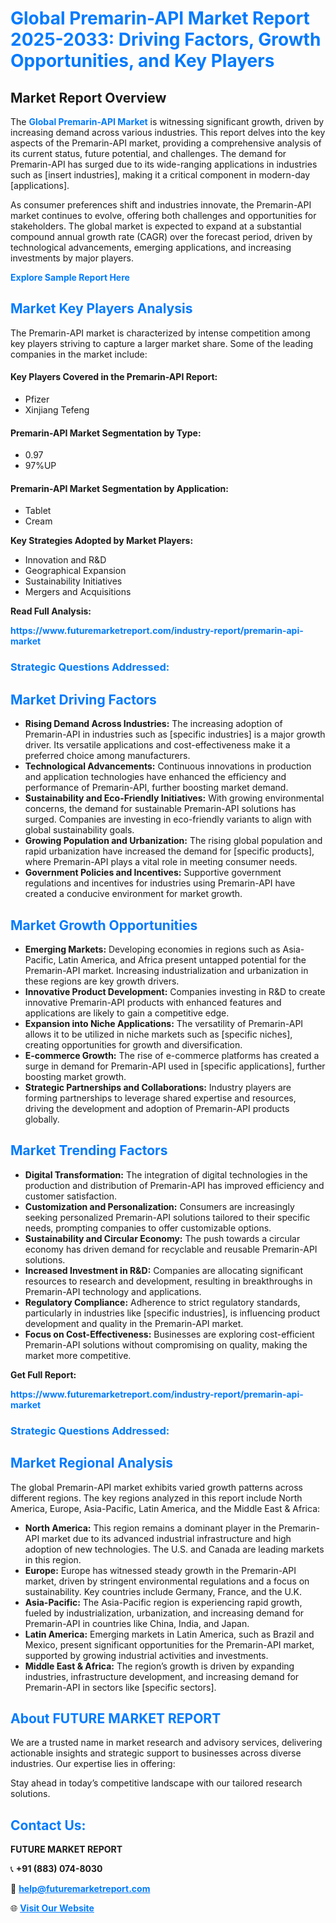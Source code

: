 <h1 style="color: #007BFF;">Global Premarin-API Market Report 2025-2033: Driving Factors, Growth Opportunities, and Key Players</h1>

<section id="overview">
<h2>Market Report Overview</h2>
<p>The <a href="https://www.futuremarketreport.com/industry-report/premarin-api-market" style="color: #007BFF; text-decoration: none;"><strong>Global Premarin-API Market</strong></a> is witnessing significant growth, driven by increasing demand across various industries. This report delves into the key aspects of the Premarin-API market, providing a comprehensive analysis of its current status, future potential, and challenges. The demand for Premarin-API has surged due to its wide-ranging applications in industries such as [insert industries], making it a critical component in modern-day [applications].</p>
<p>As consumer preferences shift and industries innovate, the Premarin-API market continues to evolve, offering both challenges and opportunities for stakeholders. The global market is expected to expand at a substantial compound annual growth rate (CAGR) over the forecast period, driven by technological advancements, emerging applications, and increasing investments by major players.</p>
</section>

<section id="overview">
<p><a href="https://www.futuremarketreport.com/request-sample/reportId=78565" style="color: #007BFF; text-decoration: none;"><strong>Explore Sample Report Here</strong></a></p>
</section>

<section id="key-players">
<h2 style="color: #007BFF;">Market Key Players Analysis</h2>
<p>The Premarin-API market is characterized by intense competition among key players striving to capture a larger market share. Some of the leading companies in the market include:</p>
<h4>Key Players Covered in the Premarin-API Report:</h4>
<ul><li>Pfizer</li><li>Xinjiang Tefeng</li></ul>
<h4>Premarin-API Market Segmentation by Type:</h4>
<ul><li>0.97</li><li>97%UP</li></ul>

<h4>Premarin-API Market Segmentation by Application:</h4>
<ul><li>Tablet</li><li>Cream</li></ul>
<p><strong>Key Strategies Adopted by Market Players:</strong></p>
<ul>
<li>Innovation and R&D</li>
<li>Geographical Expansion</li>
<li>Sustainability Initiatives</li>
<li>Mergers and Acquisitions</li>
</ul>
</section>

<section>
<p><strong>Read Full Analysis: </strong></p><a href="https://www.futuremarketreport.com/industry-report/premarin-api-market" style="color: #007BFF; text-decoration: none;"><strong>https://www.futuremarketreport.com/industry-report/premarin-api-market</strong></a>
<h3 style="color: #007BFF;">Strategic Questions Addressed:</h3>
</section>

<section id="driving-factors">
<h2 style="color: #007BFF;">Market Driving Factors</h2>
<ul>
<li><strong>Rising Demand Across Industries:</strong> The increasing adoption of Premarin-API in industries such as [specific industries] is a major growth driver. Its versatile applications and cost-effectiveness make it a preferred choice among manufacturers.</li>
<li><strong>Technological Advancements:</strong> Continuous innovations in production and application technologies have enhanced the efficiency and performance of Premarin-API, further boosting market demand.</li>
<li><strong>Sustainability and Eco-Friendly Initiatives:</strong> With growing environmental concerns, the demand for sustainable Premarin-API solutions has surged. Companies are investing in eco-friendly variants to align with global sustainability goals.</li>
<li><strong>Growing Population and Urbanization:</strong> The rising global population and rapid urbanization have increased the demand for [specific products], where Premarin-API plays a vital role in meeting consumer needs.</li>
<li><strong>Government Policies and Incentives:</strong> Supportive government regulations and incentives for industries using Premarin-API have created a conducive environment for market growth.</li>
</ul>
</section>

<section id="growth-opportunities">
<h2 style="color: #007BFF;">Market Growth Opportunities</h2>
<ul>
<li><strong>Emerging Markets:</strong> Developing economies in regions such as Asia-Pacific, Latin America, and Africa present untapped potential for the Premarin-API market. Increasing industrialization and urbanization in these regions are key growth drivers.</li>
<li><strong>Innovative Product Development:</strong> Companies investing in R&D to create innovative Premarin-API products with enhanced features and applications are likely to gain a competitive edge.</li>
<li><strong>Expansion into Niche Applications:</strong> The versatility of Premarin-API allows it to be utilized in niche markets such as [specific niches], creating opportunities for growth and diversification.</li>
<li><strong>E-commerce Growth:</strong> The rise of e-commerce platforms has created a surge in demand for Premarin-API used in [specific applications], further boosting market growth.</li>
<li><strong>Strategic Partnerships and Collaborations:</strong> Industry players are forming partnerships to leverage shared expertise and resources, driving the development and adoption of Premarin-API products globally.</li>
</ul>
</section>

<section id="trending-factors">
<h2 style="color: #007BFF;">Market Trending Factors</h2>
<ul>
<li><strong>Digital Transformation:</strong> The integration of digital technologies in the production and distribution of Premarin-API has improved efficiency and customer satisfaction.</li>
<li><strong>Customization and Personalization:</strong> Consumers are increasingly seeking personalized Premarin-API solutions tailored to their specific needs, prompting companies to offer customizable options.</li>
<li><strong>Sustainability and Circular Economy:</strong> The push towards a circular economy has driven demand for recyclable and reusable Premarin-API solutions.</li>
<li><strong>Increased Investment in R&D:</strong> Companies are allocating significant resources to research and development, resulting in breakthroughs in Premarin-API technology and applications.</li>
<li><strong>Regulatory Compliance:</strong> Adherence to strict regulatory standards, particularly in industries like [specific industries], is influencing product development and quality in the Premarin-API market.</li>
<li><strong>Focus on Cost-Effectiveness:</strong> Businesses are exploring cost-efficient Premarin-API solutions without compromising on quality, making the market more competitive.</li>
</ul>
</section>

<section>
<p><strong>Get Full Report: </strong></p><a href="https://www.futuremarketreport.com/industry-report/premarin-api-market" style="color: #007BFF; text-decoration: none;"><strong>https://www.futuremarketreport.com/industry-report/premarin-api-market</strong></a>
<h3 style="color: #007BFF;">Strategic Questions Addressed:</h3>
</section>


<section id="regional-analysis">
<h2 style="color: #007BFF;">Market Regional Analysis</h2>
<p>The global Premarin-API market exhibits varied growth patterns across different regions. The key regions analyzed in this report include North America, Europe, Asia-Pacific, Latin America, and the Middle East & Africa:</p>
<ul>
<li><strong>North America:</strong> This region remains a dominant player in the Premarin-API market due to its advanced industrial infrastructure and high adoption of new technologies. The U.S. and Canada are leading markets in this region.</li>
<li><strong>Europe:</strong> Europe has witnessed steady growth in the Premarin-API market, driven by stringent environmental regulations and a focus on sustainability. Key countries include Germany, France, and the U.K.</li>
<li><strong>Asia-Pacific:</strong> The Asia-Pacific region is experiencing rapid growth, fueled by industrialization, urbanization, and increasing demand for Premarin-API in countries like China, India, and Japan.</li>
<li><strong>Latin America:</strong> Emerging markets in Latin America, such as Brazil and Mexico, present significant opportunities for the Premarin-API market, supported by growing industrial activities and investments.</li>
<li><strong>Middle East & Africa:</strong> The region’s growth is driven by expanding industries, infrastructure development, and increasing demand for Premarin-API in sectors like [specific sectors].</li>
</ul>
</section>

<footer>
<h2 style="color: #007BFF;">About FUTURE MARKET REPORT</h2>
<p>We are a trusted name in market research and advisory services, delivering actionable insights and strategic support to businesses across diverse industries. Our expertise lies in offering:</p>

<p>Stay ahead in today’s competitive landscape with our tailored research solutions.</p>

<h2 style="color: #007BFF;">Contact Us:</h2>
<p><strong>FUTURE MARKET REPORT</strong></p>
<p>📞 <strong>+91 (883) 074-8030</strong></p>
<p>📧 <strong><a href="mailto:help@futuremarketreport.com" style="color: #007BFF;">help@futuremarketreport.com</a></strong></p>
<p>🌐 <strong><a href="https://www.futuremarketreport.com/" style="color: #007BFF;">Visit Our Website</a></strong></p>
</footer>